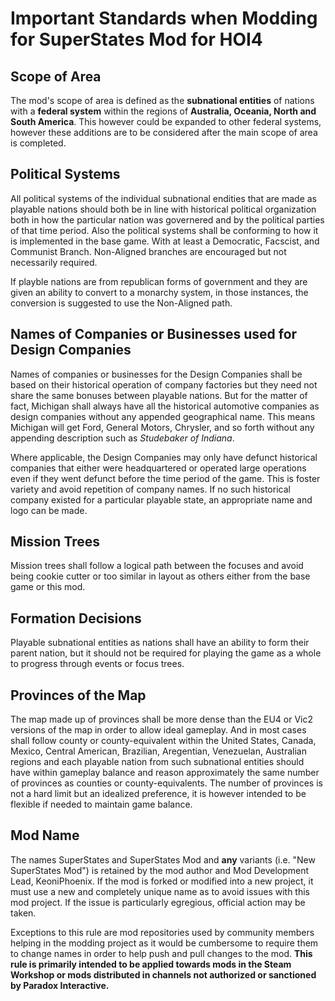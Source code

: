 # Important Standards when Modding for SuperStates Mod for HOI4 #

## Scope of Area ##

The mod's scope of area is defined as the **subnational entities** of nations with a **federal system** within the regions of **Australia, Oceania, North and South America**.  This however could be expanded to other federal systems, however these additions are to be considered after the main scope of area is completed.

## Political Systems ##

All political systems of the individual subnational endities that are made as playable nations should both be in line with historical political organization both in how the particular nation was governered and by the political parties of that time period.  Also the political systems shall be conforming to how it is implemented in the base game.  With at least a Democratic, Facscist, and Communist Branch.  Non-Aligned branches are encouraged but not necessarily required.

If playble nations are from republican forms of government and they are given an ability to convert to a monarchy system, in those instances, the conversion is suggested to use the Non-Aligned path.

## Names of Companies or Businesses used for Design Companies ##

Names of companies or businesses for the Design Companies shall be based on their historical operation of company factories but they need not share the same bonuses between playable nations. But for the matter of fact, Michigan shall always have all the historical automotive companies as design companies without any appended geographical name.  This means Michigan will get Ford, General Motors, Chrysler, and so forth without any appending description such as *Studebaker of Indiana*.

Where applicable, the Design Companies may only have defunct historical companies that either were headquartered or operated large operations even if they went defunct before the time period of the game.  This is foster variety and avoid repetition of company names.  If no such historical company existed for a particular playable state, an appropriate name and logo can be made.

## Mission Trees ##

Mission trees shall follow a logical path between the focuses and avoid being cookie cutter or too similar in layout as others either from the base game or this mod.

## Formation Decisions ##

Playable subnational entities as nations shall have an ability to form their parent nation, but it should not be required for playing the game as a whole to progress through events or focus trees.

## Provinces of the Map ##

The map made up of provinces shall be more dense than the EU4 or Vic2 versions of the map in order to allow ideal gameplay.  And in most cases shall follow county or county-equivalent within the United States, Canada, Mexico, Central American, Brazilian, Aregentian, Venezuelan, Australian regions and each playable nation from such subnational entities should have within gameplay balance and reason approximately the same number of provinces as counties or county-equivalents.  The number of provinces is not a hard limit but an idealized preference, it is however intended to be flexible if needed to maintain game balance.

## Mod Name ##

The names SuperStates and SuperStates Mod and **any** variants (i.e. "New SuperStates Mod") is retained by the mod author and Mod Development Lead, KeoniPhoenix.  If the mod is forked or modified into a new project, it must use a new and completely unique name as to avoid issues with this mod project.  If the issue is particularly egregious, official action may be taken.

Exceptions to this rule are mod repositories used by community members helping in the modding project as it would be cumbersome to require them to change names in order to help push and pull changes to the mod.  **This rule is primarily intended to be applied towards mods in the Steam Workshop or mods distributed in channels not authorized or sanctioned by Paradox Interactive.**
